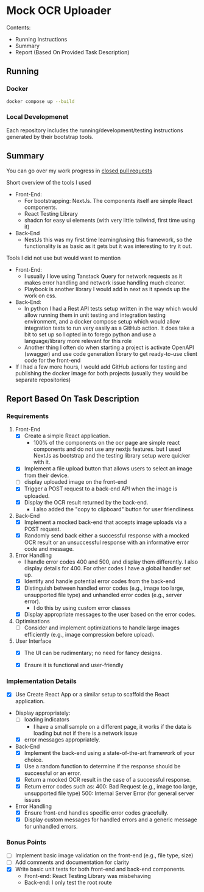 # Mock OCR Uploader

Contents:
- Running Instructions
- Summary
- Report (Based On Provided Task Description)

## Running
### Docker

```sh
docker compose up --build
```
### Local Developmenet
Each repository includes the running/development/testing instructions generated by their bootstrap tools.

## Summary
You can go over my work progress in [closed pull requests](https://github.com/iarigby/mock-ocr-uploader/pulls?q=is%3Apr+is%3Aclosed)

Short overview of the tools I used
- Front-End:
    - For bootstrapping: NextJs. The components itself are simple React components.
    - React Testing Library
    - shadcn for easy ui elements (with very little tailwind, first time using it)
- Back-End
    - NestJs
      this was my first time learning/using this framework, so the functionality is as basic as it gets but it was interesting to try it out.

Tools I did not use but would want to mention
- Front-End:
    - I usually I love using Tanstack Query for network requests as it makes error handling and network issue handling much cleaner.
    - Playbook is another library I would add in next as it speeds up the work on css.
- Back-End:
    - In python I had a Rest API tests setup written in the way which would allow running them in unit testing and integration testing environment, and a docker compose setup which would allow integration tests to run very easily as a GitHub action. It does take a bit to set up so I opted in to forego python and use a language/library more relevant for this role
    - Another thing I often do when starting a project is activate OpenAPI (swagger) and use code generation library to get ready-to-use client code for the front-end
- If I had a few more hours, I would add GitHub actions for testing and publishing the docker image for both projects (usually they would be separate repositories)


## Report Based On Task Description
### Requirements
1. Front-End
    - [x] Create a simple React application.
        - 100% of the components on the ocr page are simple react components and do not use any nextjs features. but I used NextJs as bootstrap and the testing library setup were quicker with it.
    - [x] Implement a file upload button that allows users to select an image from their device.
    - [ ] display uploaded image on the front-end
    - [x] Trigger a POST request to a back-end API when the image is uploaded.
    - [x] Display the OCR result returned by the back-end.
        - I also added the "copy to clipboard" button for user friendliness
1. Back-End
    - [x] Implement a mocked back-end that accepts image uploads via a POST request.
    - [x] Randomly send back either a successful response with a mocked OCR result or an unsuccessful response with an informative error code and message.
2. Error Handling
    -  I handle error codes 400 and 500, and display them differently. I also display details for 400. For other codes I have a global handler set up.
    - [x] Identify and handle potential error codes from the back-end
    - [x] Distinguish between handled error codes (e.g., image too large, unsupported file type) and unhandled error codes (e.g., server error).
        - I do this by using custom error classes
    - [x] Display appropriate messages to the user based on the error codes.
3. Optimisations
    - [ ] Consider and implement optimizations to handle large images efficiently (e.g., image compression before upload).
4. User Interface
    - [x] The UI can be rudimentary; no need for fancy designs.
    - [x] Ensure it is functional and user-friendly


### Implementation Details
- [x] Use Create React App or a similar setup to scaffold the React application.
- Display appropriately:
    - [ ] loading indicators
        - I have a small sample on a different page, it works if the data is loading but not if there is a network issue
    - [x] error messages appropriately.
- Back-End
    - [x] Implement the back-end using a state-of-the-art framework of your choice.
    - [x] Use a random function to determine if the response should be successful or an error.
    - [x] Return a mocked OCR result in the case of a successful response.
    - [x] Return error codes such as: 400: Bad Request (e.g., image too large, unsupported file type) 500: Internal Server Error (for general server issues
- Error Handling
    - [x] Ensure front-end handles specific error codes gracefully.
    - [x] Display custom messages for handled errors and a generic message for unhandled errors.

### Bonus Points
- [ ] Implement basic image validation on the front-end (e.g., file type, size)
- [ ] Add comments and documentation for clarity
- [x] Write basic unit tests for both front-end and back-end components.
    - Front-end: React Testing Library was misbehaving
    - Back-end: I only test the root route

